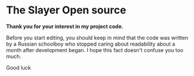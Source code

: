 # The Slayer Open source

**Thank you for your interest in my project code.**

Before you start editing, you should keep in mind that the code was written by a Russian schoolboy who stopped caring about readability about a month after development began. 
I hope this fact doesn't confuse you too much. 

Good luck
